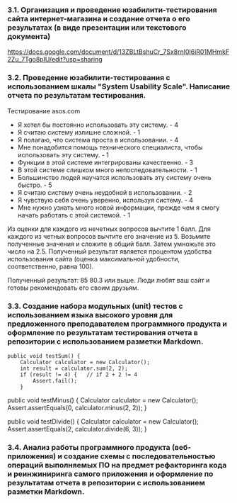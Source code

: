 ### 3.1. Организация и проведение юзабилити-тестирования сайта интернет-магазина и создание отчета о его результатах (в виде презентации или текстового документа)

https://docs.google.com/document/d/13ZBLtBshuCr_7Sx8rnl0I6iR01MHmkF2Zu_7Tgo8pIU/edit?usp=sharing

### 3.2. Проведение юзабилити-тестирования с использованием шкалы "System Usability Scale". Написание отчета по результатам тестирования. 
Тестирование asos.com
* Я хотел бы постоянно использовать эту систему. - 4
* Я считаю систему излишне сложной. - 1
* Я полагаю, что система проста в использовании. - 4
* Мне понадобится помощь технического специалиста, чтобы использовать эту систему. - 1
* Функции в этой системе интегрированы качественно. - 3
* В этой системе слишком много непоследовательности. - 1
* Большинство людей научатся использовать эту систему очень быстро. - 5
* Я считаю систему очень неудобной в использовании. - 2
* Я чувствую себя очень уверенно, используя систему. - 4
* Мне нужно узнать много новой информации, прежде чем я смогу начать работать с этой системой. - 1

Из оценки для каждого из нечетных вопросов вычтите 1 балл. Для каждого из четных вопросов вычтите его значение из 5. Возьмите полученные значения и сложите в общий балл. Затем умножьте это число на 2.5. Полученный результат является процентом удобства использования сайта (оценка максимальной удобности, соответственно, равна 100).

Полученный результат: 85
80.3 или выше. Люди любят ваш сайт и готовы рекомендовать его своим друзьям.

### 3.3. Создание набора модульных (unit) тестов с использованием языка высокого уровня для предложенного преподавателем программного продукта и оформление по результатам тестирования отчета в репозитории с использованием разметки Markdown.

	public void testSum() {
		Calculator calculator = new Calculator();
		int result = calculator.sum(2, 2);
		if (result != 4) {   // if 2 + 2 != 4
			Assert.fail();
		}
	
  public void testMinus() {
		Calculator calculator = new Calculator();
		Assert.assertEquals(0, calculator.minus(2, 2));
	}
  
  public void testDivide() {
		Calculator calculator = new Calculator();
		Assert.assertEquals(2, calculator.divide(6, 3));
	}

### 3.4.  Анализ работы программного продукта (веб-приложения) и создание схемы с последовательностью операций выполняемых ПО на предмет рефакторинга кода и реинжиниринга самого приложения и оформление по результатам отчета в репозитории с использованием разметки Markdown.

